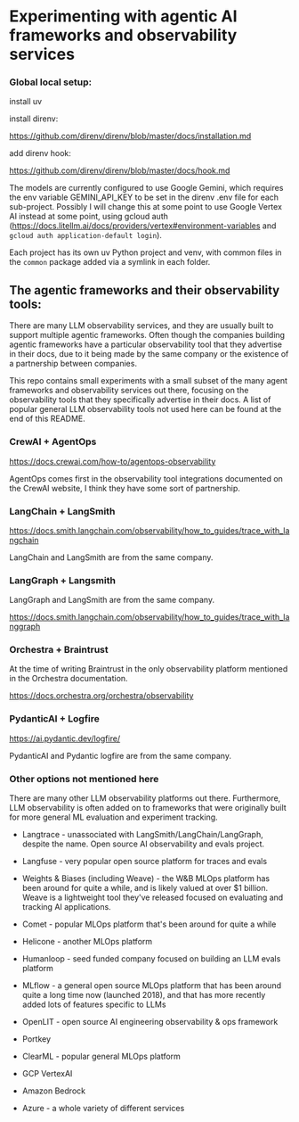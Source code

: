 # Experimenting with agentic AI frameworks and observability services

### Global local setup:

install uv

install direnv:

https://github.com/direnv/direnv/blob/master/docs/installation.md

add direnv hook:

https://github.com/direnv/direnv/blob/master/docs/hook.md

The models are currently configured to use Google Gemini, which requires the env variable GEMINI_API_KEY to be set in the direnv .env file for each sub-project. Possibly I will change this at some point to use Google Vertex AI instead at some point, using gcloud auth (https://docs.litellm.ai/docs/providers/vertex#environment-variables and `gcloud auth application-default login`).

Each project has its own uv Python project and venv, with common files in the `common` package added via a symlink in each folder.

## The agentic frameworks and their observability tools:

There are many LLM observability services, and they are usually built to support multiple agentic frameworks. Often though the companies building agentic frameworks have a particular observability tool that they advertise in their docs, due to it being made by the same company or the existence of a partnership between companies.

This repo contains small experiments with a small subset of the many agent frameworks and observability services out there, focusing on the observability tools that they specifically advertise in their docs. A list of popular general LLM observability tools not used here can be found at the end of this README.

### CrewAI + AgentOps

https://docs.crewai.com/how-to/agentops-observability

AgentOps comes first in the observability tool integrations documented on the CrewAI website, I think they have some sort of partnership.

### LangChain + LangSmith

https://docs.smith.langchain.com/observability/how_to_guides/trace_with_langchain

LangChain and LangSmith are from the same company.

### LangGraph + Langsmith

LangGraph and LangSmith are from the same company.

https://docs.smith.langchain.com/observability/how_to_guides/trace_with_langgraph

### Orchestra + Braintrust

At the time of writing Braintrust in the only observability platform mentioned in the Orchestra documentation.

https://docs.orchestra.org/orchestra/observability

### PydanticAI + Logfire

https://ai.pydantic.dev/logfire/

PydanticAI and Pydantic logfire are from the same company.


### Other options not mentioned here

There are many other LLM observability platforms out there. Furthermore, LLM observability is often added on to frameworks that were originally built for more general ML evaluation and experiment tracking.

* Langtrace - unassociated with LangSmith/LangChain/LangGraph, despite the name. Open source AI observability and evals project.

* Langfuse - very popular open source platform for traces and evals

* Weights & Biases (including Weave) - the W&B MLOps platform has been around for quite a while, and is likely valued at over $1 billion. Weave is a lightweight tool they've released focused on evaluating and tracking AI applications.

* Comet - popular MLOps platform that's been around for quite a while

* Helicone - another MLOps platform

* Humanloop - seed funded company focused on building an LLM evals platform

* MLflow - a general open source MLOps platform that has been around quite a long time now (launched 2018), and that has more recently added lots of features specific to LLMs

* OpenLIT - open source AI engineering observability & ops framework

* Portkey

* ClearML - popular general MLOps platform

* GCP VertexAI

* Amazon Bedrock

* Azure - a whole variety of different services



